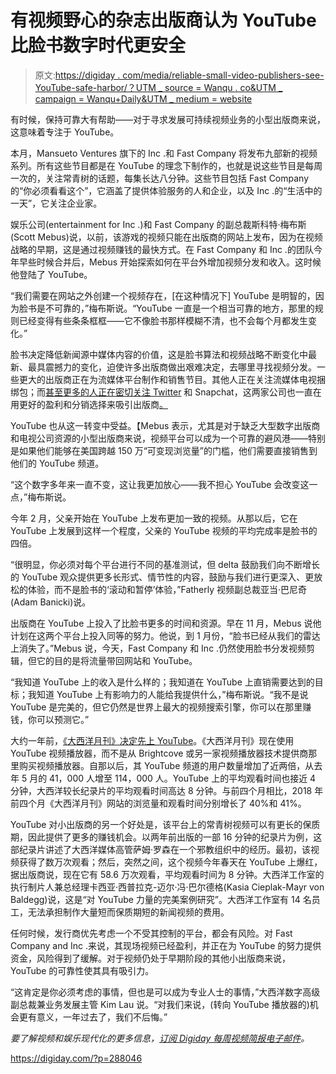 # 有视频野心的杂志出版商认为 YouTube 比脸书数字时代更安全

> 原文:[https://digiday . com/media/reliable-small-video-publishers-see-YouTube-safe-harbor/？UTM _ source = Wanqu . co&UTM _ campaign = Wanqu+Daily&UTM _ medium = website](https://digiday.com/media/reliable-smaller-video-publishers-see-youtube-safe-harbor/?utm_source=wanqu.co&utm_campaign=Wanqu+Daily&utm_medium=website)

有时候，保持可靠大有帮助——对于寻求发展可持续视频业务的小型出版商来说，这意味着专注于 YouTube。

本月，Mansueto Ventures 旗下的 Inc .和 Fast Company 将发布九部新的视频系列。所有这些节目都是在 YouTube 的理念下制作的，也就是说这些节目是每周一次的，关注常青树的话题，每集长达八分钟。这些节目包括 Fast Company 的“你必须看看这个”，它涵盖了提供体验服务的人和企业，以及 Inc .的“生活中的一天”，它关注企业家。

娱乐公司(entertainment for Inc .)和 Fast Company 的副总裁斯科特·梅布斯(Scott Mebus)说，以前，该游戏的视频只能在出版商的网站上发布，因为在视频战略的早期，这是通过视频赚钱的最快方式。在 Fast Company 和 Inc .的团队今年早些时候合并后，Mebus 开始探索如何在平台外增加视频分发和收入。这时候他登陆了 YouTube。

“我们需要在网站之外创建一个视频存在，[在这种情况下] YouTube 是明智的，因为脸书是不可靠的，”梅布斯说。“YouTube 一直是一个相当可靠的地方，那里的规则已经变得有些条条框框——它不像脸书那样模糊不清，也不会每个月都发生变化。”

脸书决定降低新闻源中媒体内容的价值，这是脸书算法和视频战略不断变化中最新、最具震撼力的变化，迫使许多出版商做出艰难决定，去哪里寻找视频分发。一些更大的出版商正在为流媒体平台制作和销售节目。其他人正在关注流媒体电视捆绑包；而[甚至更多的人正在密切关注 Twitter](https://digiday.com/media/big-resurgence-publishers-get-boost-twitter-video/) 和 Snapchat，这两家公司也一直在用更好的盈利和分销选择来吸引出版商[。](https://digiday.com/media/snap-is-testing-commerce-with-snapchat-discover-publishers/)

YouTube 也从这一转变中受益。【Mebus 表示，尤其是对于缺乏大型数字出版商和电视公司资源的小型出版商来说，视频平台可以成为一个可靠的避风港——特别是如果他们能够在美国跨越 150 万“可变现浏览量”的门槛，他们需要直接销售到他们的 YouTube 频道。

“这个数字多年来一直不变，这让我更加放心——我不担心 YouTube 会改变这一点，”梅布斯说。

今年 2 月，父亲开始在 YouTube 上发布更加一致的视频。从那以后，它在 YouTube 上发展到这样一个程度，父亲的 YouTube 视频的平均完成率是脸书的四倍。

“很明显，你必须对每个平台进行不同的基准测试，但 delta 鼓励我们向不断增长的 YouTube 观众提供更多长形式、情节性的内容，鼓励与我们进行更深入、更放松的体验，而不是脸书的‘滚动和暂停’体验，”Fatherly 视频副总裁亚当·巴尼奇(Adam Banicki)说。

出版商在 YouTube 上投入了比脸书更多的时间和资源。早在 11 月，Mebus 说他计划在这两个平台上投入同等的努力。他说，到 1 月份，“脸书已经从我们的雷达上消失了。”Mebus 说，今天，Fast Company 和 Inc .仍然使用脸书分发视频剪辑，但它的目的是将流量带回网站和 YouTube。

“我知道 YouTube 上的收入是什么样的；我知道在 YouTube 上直销需要达到的目标；我知道 YouTube 上有影响力的人能给我提供什么，”梅布斯说。“我不是说 YouTube 是完美的，但它仍然是世界上最大的视频搜索引擎，你可以在那里赚钱，你可以预测它。”

大约一年前，[《大西洋月刊》决定先上 YouTube](https://digiday.com/media/the-atlantic-focus-youtube/)。《大西洋月刊》现在使用 YouTube 视频播放器，而不是从 Brightcove 或另一家视频播放器技术提供商那里购买视频播放器。自那以后，其 YouTube 频道的用户数量增加了近两倍，从去年 5 月的 41，000 人增至 114，000 人。YouTube 上的平均观看时间也接近 4 分钟，大西洋较长纪录片的平均观看时间高达 8 分钟。与前四个月相比，2018 年前四个月《大西洋月刊》网站的浏览量和观看时间分别增长了 40%和 41%。

YouTube 对小出版商的另一个好处是，该平台上的常青树视频可以有更长的保质期，因此提供了更多的赚钱机会。以两年前出版的一部 16 分钟的纪录片为例，这部纪录片讲述了大西洋媒体高管萨姆·罗森在一个邪教组织中的经历。最初，该视频获得了数万次观看；然后，突然之间，这个视频今年春天在 YouTube 上爆红，据出版商说，现在它有 58.6 万次观看，平均观看时间为 8 分钟。大西洋工作室的执行制片人兼总经理卡西亚·西普拉克-迈尔·冯·巴尔德格(Kasia Cieplak-Mayr von Baldegg)说，这是“对 YouTube 力量的完美案例研究”。大西洋工作室有 14 名员工，无法承担制作大量短而保质期短的新闻视频的费用。

任何时候，发行商优先考虑一个不受其控制的平台，都会有风险。对 Fast Company and Inc .来说，其现场视频已经盈利，并正在为 YouTube 的努力提供资金，风险得到了缓解。对于视频仍处于早期阶段的其他小出版商来说，YouTube 的可靠性使其具有吸引力。

“这肯定是你必须考虑的事情，但也是可以成为专业人士的事情，”大西洋数字高级副总裁兼业务发展主管 Kim Lau 说。“对我们来说，(转向 YouTube 播放器的)机会更有意义，一年过去了，我们不后悔。”

*要了解视频和娱乐现代化的更多信息，[订阅 Digiday 每周视频简报电子邮件](https://digiday.com/videoemail?dd_refer=https://digiday.com/media/reliable-smaller-video-publishers-see-youtube-safe-harbor/)。*

https://digiday.com/?p=288046